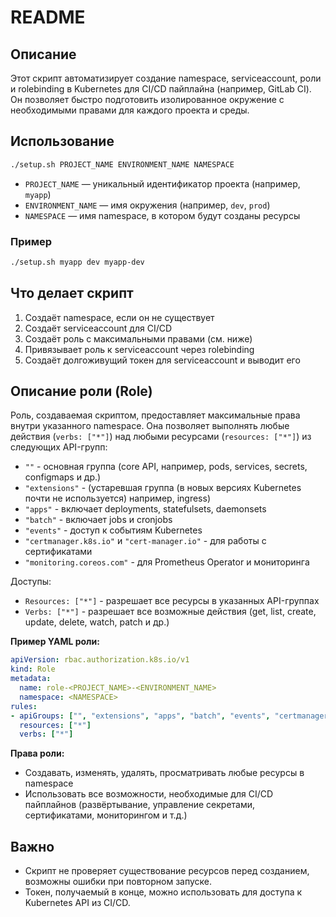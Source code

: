# README

## Описание

Этот скрипт автоматизирует создание namespace, serviceaccount, роли и rolebinding в Kubernetes для CI/CD пайплайна (например, GitLab CI). Он позволяет быстро подготовить изолированное окружение с необходимыми правами для каждого проекта и среды.

## Использование

```bash
./setup.sh PROJECT_NAME ENVIRONMENT_NAME NAMESPACE
```

- `PROJECT_NAME` — уникальный идентификатор проекта (например, `myapp`)
- `ENVIRONMENT_NAME` — имя окружения (например, `dev`, `prod`)
- `NAMESPACE` — имя namespace, в котором будут созданы ресурсы

### Пример

```bash
./setup.sh myapp dev myapp-dev
```

## Что делает скрипт
1. Создаёт namespace, если он не существует
2. Создаёт serviceaccount для CI/CD
3. Создаёт роль с максимальными правами (см. ниже)
4. Привязывает роль к serviceaccount через rolebinding
5. Создаёт долгоживущий токен для serviceaccount и выводит его

## Описание роли (Role)

Роль, создаваемая скриптом, предоставляет максимальные права внутри указанного namespace. Она позволяет выполнять любые действия (`verbs: ["*"]`) над любыми ресурсами (`resources: ["*"]`) из следующих API-групп:

- `""` - основная группа (core API, например, pods, services, secrets, configmaps и др.)
- `"extensions"` - (устаревшая группа (в новых версиях Kubernetes почти не используется) например, ingress)
- `"apps"` - включает deployments, statefulsets, daemonsets
- `"batch"` - включает jobs и cronjobs
- `"events"` - доступ к событиям Kubernetes
- `"certmanager.k8s.io"` и `"cert-manager.io"` - для работы с сертификатами
- `"monitoring.coreos.com"` - для Prometheus Operator и мониторинга

Доступы:
- `Resources: ["*"]` - разрешает все ресурсы в указанных API-группах
- `Verbs: ["*"]` - разрешает все возможные действия (get, list, create, update, delete, watch, patch и др.)

**Пример YAML роли:**

```yaml
apiVersion: rbac.authorization.k8s.io/v1
kind: Role
metadata:
  name: role-<PROJECT_NAME>-<ENVIRONMENT_NAME>
  namespace: <NAMESPACE>
rules:
- apiGroups: ["", "extensions", "apps", "batch", "events", "certmanager.k8s.io", "cert-manager.io", "monitoring.coreos.com"]
  resources: ["*"]
  verbs: ["*"]
```

**Права роли:**
- Создавать, изменять, удалять, просматривать любые ресурсы в namespace
- Использовать все возможности, необходимые для CI/CD пайплайнов (развёртывание, управление секретами, сертификатами, мониторингом и т.д.)

## Важно
- Скрипт не проверяет существование ресурсов перед созданием, возможны ошибки при повторном запуске.
- Токен, получаемый в конце, можно использовать для доступа к Kubernetes API из CI/CD.

